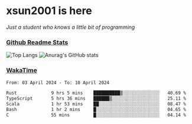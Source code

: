 # xsun2001 is here

*Just a student who knows a little bit of programming*

### [Github Readme Stats](https://github.com/anuraghazra/github-readme-stats)

![Top Langs](https://github-readme-stats.vercel.app/api/top-langs/?username=xsun2001&layout=compact&theme=radical) ![Anurag's GitHub stats](https://github-readme-stats.vercel.app/api?username=xsun2001&show_icons=true&theme=radical)

### [WakaTime](https://wakatime.com)

<!--START_SECTION:waka-->

```txt
From: 03 April 2024 - To: 10 April 2024

Rust             9 hrs 5 mins    ██████████▒░░░░░░░░░░░░░░   40.69 %
TypeScript       5 hrs 36 mins   ██████▒░░░░░░░░░░░░░░░░░░   25.11 %
Scala            1 hr 53 mins    ██░░░░░░░░░░░░░░░░░░░░░░░   08.47 %
Bash             1 hr 2 mins     █░░░░░░░░░░░░░░░░░░░░░░░░   04.65 %
C                55 mins         █░░░░░░░░░░░░░░░░░░░░░░░░   04.14 %
```

<!--END_SECTION:waka-->
